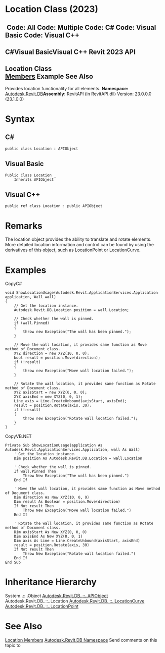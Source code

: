 # Location Class (2023)

﻿
 Code: All Code: Multiple Code: C# Code: Visual Basic Code: Visual C++   
---  
C#Visual BasicVisual C++
Revit 2023 API  
---  
Location Class  
[Members](b85eed72-6a01-6456-5da3-f4d55af11aec.md "Location Members") Example See Also  
---  
Provides location functionality for all elements.
**Namespace:** [Autodesk.Revit.DB](87546ba7-461b-c646-cbb1-2cb8f5bff8b2.md "Autodesk.Revit.DB Namespace")**Assembly:** RevitAPI (in RevitAPI.dll) Version: 23.0.0.0 (23.1.0.0)
# Syntax
C#  
---  
```text
public class Location : APIObject
```
  
Visual Basic  
---  
```text
Public Class Location _
	Inherits APIObject
```
  
Visual C++  
---  
```text
public ref class Location : public APIObject
```
  
# Remarks
The location object provides the ability to translate and rotate elements. More detailed location information and control can be found by using the derivatives of this object, such as LocationPoint or LocationCurve.
# Examples
CopyC#
```text
void ShowLocationUsage(Autodesk.Revit.ApplicationServices.Application application, Wall wall)
{
    // Get the location instance.
    Autodesk.Revit.DB.Location position = wall.Location;

    // Check whether the wall is pinned.
    if (wall.Pinned)
    {
        throw new Exception("The wall has been pinned.");
    }

    // Move the wall location, it provides same function as Move method of Document class.
    XYZ direction = new XYZ(10, 0, 0);
    bool result = position.Move(direction);
    if (!result)
    {
        throw new Exception("Move wall location failed.");
    }

    // Rotate the wall location, it provides same function as Rotate method of Document class.
    XYZ axisStart = new XYZ(0, 0, 0);
    XYZ axisEnd = new XYZ(0, 0, 1);
    Line axis = Line.CreateUnbound(axisStart, axisEnd);
    result = position.Rotate(axis, 30);
    if (!result)
    {
        throw new Exception("Rotate wall location failed.");
    }
}
```

CopyVB.NET
```text
Private Sub ShowLocationUsage(application As Autodesk.Revit.ApplicationServices.Application, wall As Wall)
    ' Get the location instance.
    Dim position As Autodesk.Revit.DB.Location = wall.Location

    ' Check whether the wall is pinned.
    If wall.Pinned Then
        Throw New Exception("The wall has been pinned.")
    End If

    ' Move the wall location, it provides same function as Move method of Document class.
    Dim direction As New XYZ(10, 0, 0)
    Dim result As Boolean = position.Move(direction)
    If Not result Then
        Throw New Exception("Move wall location failed.")
    End If

    ' Rotate the wall location, it provides same function as Rotate method of Document class.
    Dim axisStart As New XYZ(0, 0, 0)
    Dim axisEnd As New XYZ(0, 0, 1)
    Dim axis As Line = Line.CreateUnbound(axisStart, axisEnd)
    result = position.Rotate(axis, 30)
    If Not result Then
        Throw New Exception("Rotate wall location failed.")
    End If
End Sub
```

# Inheritance Hierarchy
System..::..Object [Autodesk.Revit.DB..::..APIObject](beb86ef5-39ad-3f0d-0cd9-0c929387a2bb.md "APIObject Class") Autodesk.Revit.DB..::..Location [Autodesk.Revit.DB..::..LocationCurve](9dd6eb99-f105-a05f-dc1b-dfde17b8768c.md "LocationCurve Class") [Autodesk.Revit.DB..::..LocationPoint](0a36b1c4-f112-38f6-7b14-d572ea11584b.md "LocationPoint Class")
# See Also
[Location Members](b85eed72-6a01-6456-5da3-f4d55af11aec.md "Location Members")
[Autodesk.Revit.DB Namespace](87546ba7-461b-c646-cbb1-2cb8f5bff8b2.md "Autodesk.Revit.DB Namespace")
Send comments on this topic to 